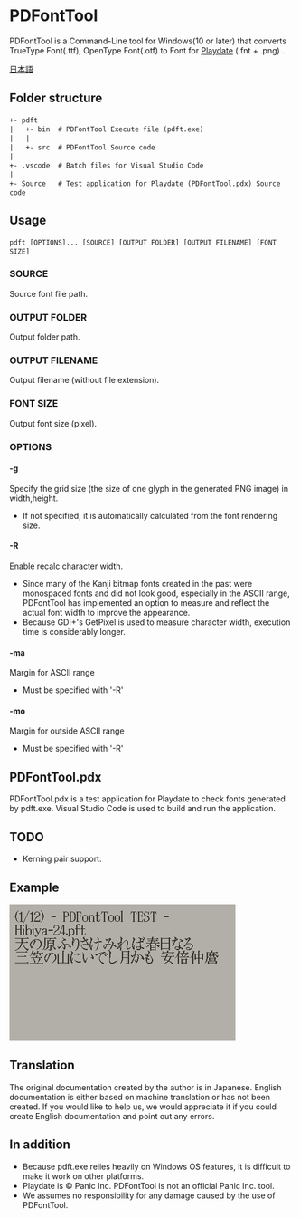 # PDFontTool

PDFontTool is a Command-Line tool for Windows(10 or later) that converts TrueType Font(.ttf), OpenType Font(.otf) to Font for [Playdate](https://play.date/) (.fnt + .png) .

[日本語](Readme-jp.md)

## Folder structure
```
+- pdft
|   +- bin  # PDFontTool Execute file (pdft.exe)
|   |
|   +- src  # PDFontTool Source code
|
+- .vscode  # Batch files for Visual Studio Code
|
+- Source   # Test application for Playdate (PDFontTool.pdx) Source code
```

## Usage
```
pdft [OPTIONS]... [SOURCE] [OUTPUT FOLDER] [OUTPUT FILENAME] [FONT SIZE]
```

### SOURCE
Source font file path.

### OUTPUT FOLDER
Output folder path.

### OUTPUT FILENAME
Output filename (without file extension).

### FONT SIZE
Output font size (pixel).

### OPTIONS

#### -g
Specify the grid size (the size of one glyph in the generated PNG image) in width,height. 
- If not specified, it is automatically calculated from the font rendering size.

#### -R
Enable recalc character width.
- Since many of the Kanji bitmap fonts created in the past were monospaced fonts and did not look good, especially in the ASCII range, PDFontTool has implemented an option to measure and reflect the actual font width to improve the appearance.
- Because GDI+'s GetPixel is used to measure character width, execution time is considerably longer.

#### -ma
Margin for ASCII range
- Must be specified with '-R'

#### -mo
Margin for outside ASCII range
- Must be specified with '-R'

## PDFontTool.pdx
PDFontTool.pdx is a test application for Playdate to check fonts generated by pdft.exe.
Visual Studio Code is used to build and run the application.
## TODO
- Kerning pair support.

## Example
![PDFontTool](PDFontTool.gif)

## Translation
The original documentation created by the author is in Japanese. English documentation is either based on machine translation or has not been created. If you would like to help us, we would appreciate it if you could create English documentation and point out any errors.

## In addition
- Because pdft.exe relies heavily on Windows OS features, it is difficult to make it work on other platforms.
- Playdate is © Panic Inc. PDFontTool is not an official Panic Inc. tool.
- We assumes no responsibility for any damage caused by the use of PDFontTool.


